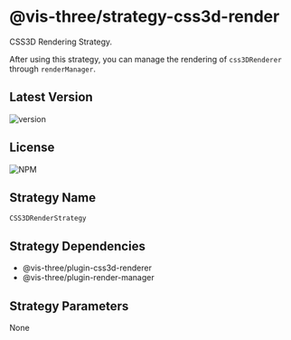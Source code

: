 # @vis-three/strategy-css3d-render

CSS3D Rendering Strategy.

After using this strategy, you can manage the rendering of `css3DRenderer` through `renderManager`.

## Latest Version

<img alt="version" src="https://img.shields.io/npm/v/@vis-three/strategy-css3d-render">

## License

<img alt="NPM" src="https://img.shields.io/npm/l/@vis-three/strategy-css3d-render?color=blue">

## Strategy Name

`CSS3DRenderStrategy`

## Strategy Dependencies

- @vis-three/plugin-css3d-renderer
- @vis-three/plugin-render-manager

## Strategy Parameters

None

